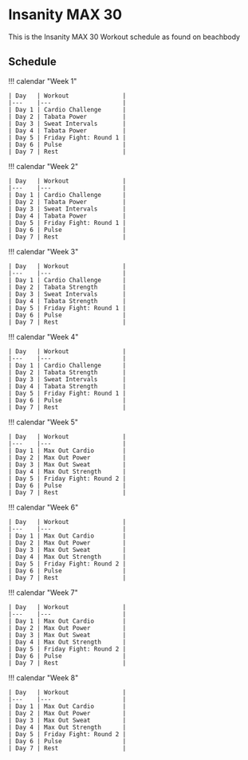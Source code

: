 # Insanity MAX 30

This is the Insanity MAX 30 Workout schedule as found on beachbody

## Schedule

!!! calendar "Week 1"

    | Day   | Workout               |
    |---    |---                    |
    | Day 1 | Cardio Challenge      |
    | Day 2 | Tabata Power          |
    | Day 3 | Sweat Intervals       |
    | Day 4 | Tabata Power          |
    | Day 5 | Friday Fight: Round 1 |
    | Day 6 | Pulse                 |
    | Day 7 | Rest                  |


!!! calendar "Week 2"

    | Day   | Workout               |
    |---    |---                    |
    | Day 1 | Cardio Challenge      |
    | Day 2 | Tabata Power          |
    | Day 3 | Sweat Intervals       |
    | Day 4 | Tabata Power          |
    | Day 5 | Friday Fight: Round 1 |
    | Day 6 | Pulse                 |
    | Day 7 | Rest                  |


!!! calendar "Week 3"

    | Day   | Workout               |
    |---    |---                    |
    | Day 1 | Cardio Challenge      |
    | Day 2 | Tabata Strength       |
    | Day 3 | Sweat Intervals       |
    | Day 4 | Tabata Strength       |
    | Day 5 | Friday Fight: Round 1 |
    | Day 6 | Pulse                 |
    | Day 7 | Rest                  |


!!! calendar "Week 4"

    | Day   | Workout               |
    |---    |---                    |
    | Day 1 | Cardio Challenge      |
    | Day 2 | Tabata Strength       |
    | Day 3 | Sweat Intervals       |
    | Day 4 | Tabata Strength       |
    | Day 5 | Friday Fight: Round 1 |
    | Day 6 | Pulse                 |
    | Day 7 | Rest                  |


!!! calendar "Week 5"

    | Day   | Workout               |
    |---    |---                    |
    | Day 1 | Max Out Cardio        |
    | Day 2 | Max Out Power         |
    | Day 3 | Max Out Sweat         |
    | Day 4 | Max Out Strength      |
    | Day 5 | Friday Fight: Round 2 |
    | Day 6 | Pulse                 |
    | Day 7 | Rest                  |


!!! calendar "Week 6"

    | Day   | Workout               |
    |---    |---                    |
    | Day 1 | Max Out Cardio        |
    | Day 2 | Max Out Power         |
    | Day 3 | Max Out Sweat         |
    | Day 4 | Max Out Strength      |
    | Day 5 | Friday Fight: Round 2 |
    | Day 6 | Pulse                 |
    | Day 7 | Rest                  |

    
!!! calendar "Week 7"

    | Day   | Workout               |
    |---    |---                    |
    | Day 1 | Max Out Cardio        |
    | Day 2 | Max Out Power         |
    | Day 3 | Max Out Sweat         |
    | Day 4 | Max Out Strength      |
    | Day 5 | Friday Fight: Round 2 |
    | Day 6 | Pulse                 |
    | Day 7 | Rest                  |


!!! calendar "Week 8"

    | Day   | Workout               |
    |---    |---                    |
    | Day 1 | Max Out Cardio        |
    | Day 2 | Max Out Power         |
    | Day 3 | Max Out Sweat         |
    | Day 4 | Max Out Strength      |
    | Day 5 | Friday Fight: Round 2 |
    | Day 6 | Pulse                 |
    | Day 7 | Rest                  |
